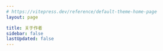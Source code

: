 ```yaml
---
# https://vitepress.dev/reference/default-theme-home-page
layout: page

title: 关于作者
sidebar: false
lastUpdated: false
---
```

<script setup>
import {
  VPTeamPage,
  VPTeamPageTitle,
  VPTeamMembers
} from 'vitepress/theme'

const members = [
  {
    avatar: './public/logo.jpeg',
    name: '小宇',
    title: 'Creator',
    links: [
      { icon: 'github', link: 'https://github.com/dayney' },
    ]
  },
]
</script>

<VPTeamPage>
  <VPTeamPageTitle>
    <template #title>
      关于小宇
    </template>
    <template #lead>
      多年前端开发经验，目前已经拥有PMP证书，有2年的前端管理经验，主要是用VUE全家桶技术栈。
    </template>
  </VPTeamPageTitle>
  <VPTeamMembers
    :members="members"
  />
</VPTeamPage>